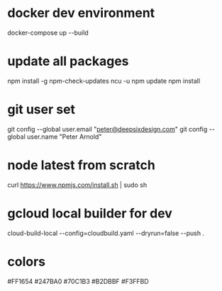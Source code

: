 # docker dev environment

docker-compose up --build

# update all packages

npm install -g npm-check-updates
ncu -u
npm update
npm install

# git user set

git config --global user.email "peter@deepsixdesign.com"
git config --global user.name "Peter Arnold"

# node latest from scratch

curl https://www.npmjs.com/install.sh | sudo sh

# gcloud local builder for dev

cloud-build-local --config=cloudbuild.yaml --dryrun=false --push .

# colors

#FF1654
#247BA0
#70C1B3
#B2DBBF
#F3FFBD
